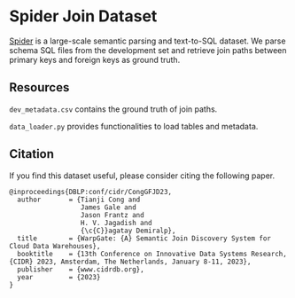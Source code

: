 # Spider Join Dataset

[Spider](https://yale-lily.github.io/spider) is a large-scale semantic parsing and text-to-SQL dataset. We parse schema SQL files from the development set and retrieve join paths between primary keys and foreign keys as ground truth.

## Resources
`dev_metadata.csv` contains the ground truth of join paths.

`data_loader.py` provides functionalities to load tables and metadata.

## Citation
If you find this dataset useful, please consider citing the following paper.

```
@inproceedings{DBLP:conf/cidr/CongGFJD23,
  author       = {Tianji Cong and
                  James Gale and
                  Jason Frantz and
                  H. V. Jagadish and
                  {\c{C}}agatay Demiralp},
  title        = {WarpGate: {A} Semantic Join Discovery System for Cloud Data Warehouses},
  booktitle    = {13th Conference on Innovative Data Systems Research, {CIDR} 2023, Amsterdam, The Netherlands, January 8-11, 2023},
  publisher    = {www.cidrdb.org},
  year         = {2023}
}
```